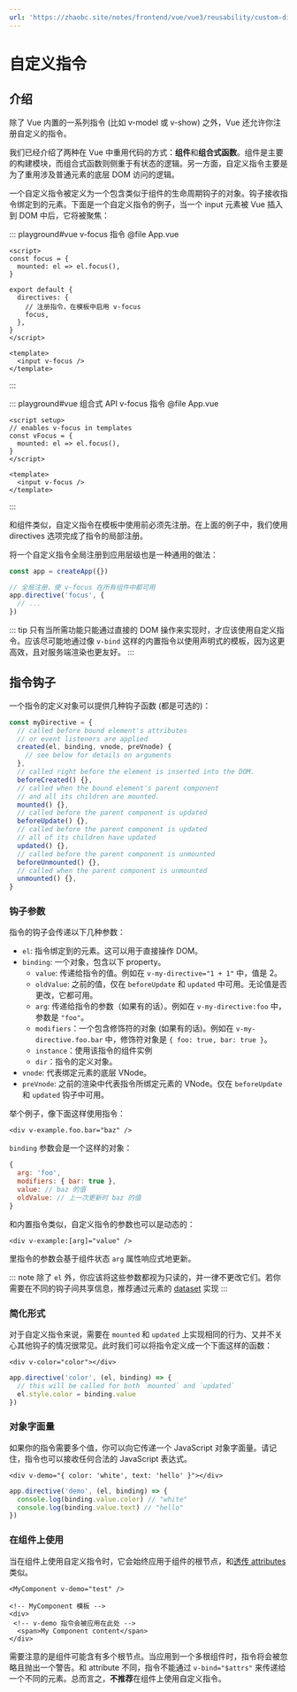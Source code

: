 ```yaml
---
url: 'https://zhaobc.site/notes/frontend/vue/vue3/reusability/custom-directives.md'
---
```

# 自定义指令

## 介绍

除了 Vue 内置的一系列指令 (比如 v-model 或 v-show) 之外，Vue 还允许你注册自定义的指令。

我们已经介绍了两种在 Vue 中重用代码的方式：**组件**和**组合式函数**。组件是主要的构建模块，而组合式函数则侧重于有状态的逻辑。另一方面，自定义指令主要是为了重用涉及普通元素的底层 DOM 访问的逻辑。

一个自定义指令被定义为一个包含类似于组件的生命周期钩子的对象。钩子接收指令绑定到的元素。下面是一个自定义指令的例子，当一个 input 元素被 Vue 插入到 DOM 中后，它将被聚焦：

::: playground#vue v-focus 指令
@file App.vue

```vue
<script>
const focus = {
  mounted: el => el.focus(),
}

export default {
  directives: {
    // 注册指令，在模板中启用 v-focus
    focus,
  },
}
</script>

<template>
  <input v-focus />
</template>
```

:::

::: playground#vue 组合式 API v-focus 指令
@file App.vue

```vue
<script setup>
// enables v-focus in templates
const vFocus = {
  mounted: el => el.focus(),
}
</script>

<template>
  <input v-focus />
</template>
```

:::

和组件类似，自定义指令在模板中使用前必须先注册。在上面的例子中，我们使用 directives 选项完成了指令的局部注册。

将一个自定义指令全局注册到应用层级也是一种通用的做法：

```js
const app = createApp({})

// 全局注册，使 v-focus 在所有组件中都可用
app.directive('focus', {
  // ...
})
```

::: tip
只有当所需功能只能通过直接的 DOM 操作来实现时，才应该使用自定义指令。应该尽可能地通过像 `v-bind` 这样的内置指令以使用声明式的模板，因为这更高效，且对服务端渲染也更友好。
:::

## 指令钩子

一个指令的定义对象可以提供几种钩子函数 (都是可选的)：

```js
const myDirective = {
  // called before bound element's attributes
  // or event listeners are applied
  created(el, binding, vnode, preVnode) {
    // see below for details on arguments
  },
  // called right before the element is inserted into the DOM.
  beforeCreated() {},
  // called when the bound element's parent component
  // and all its children are mounted.
  mounted() {},
  // called before the parent component is updated
  beforeUpdate() {},
  // called before the parent component is updated
  // all of its children have updated
  updated() {},
  // called before the parent component is unmounted
  beforeUnmounted() {},
  // called when the parent component is unmounted
  unmounted() {},
}
```

### 钩子参数

指令的钩子会传递以下几种参数：

* `el`: 指令绑定到的元素。这可以用于直接操作 DOM。
* `binding`: 一个对象，包含以下 property。
  * `value`: 传递给指令的值。例如在 `v-my-directive="1 + 1"` 中，值是 2。
  * `oldValue`: 之前的值，仅在 `beforeUpdate` 和 `updated` 中可用。无论值是否更改，它都可用。
  * `arg`: 传递给指令的参数（如果有的话）。例如在 `v-my-directive:foo` 中，参数是 `"foo"`。
  * `modifiers`：一个包含修饰符的对象 (如果有的话)。例如在 `v-my-directive.foo.bar` 中，修饰符对象是 `{ foo: true, bar: true }`。
  * `instance`：使用该指令的组件实例
  * `dir`：指令的定义对象。
* `vnode`: 代表绑定元素的底层 VNode。
* `preVnode`: 之前的渲染中代表指令所绑定元素的 VNode。仅在 `beforeUpdate` 和 `updated` 钩子中可用。

举个例子，像下面这样使用指令：

```vue
<div v-example.foo.bar="baz" />
```

`binding` 参数会是一个这样的对象：

```js
{
  arg: 'foo',
  modifiers: { bar: true },
  value: // baz 的值
  oldValue: // 上一次更新时 baz 的值
}
```

和内置指令类似，自定义指令的参数也可以是动态的：

```vue
<div v-example:[arg]="value" />
```

里指令的参数会基于组件状态 `arg` 属性响应式地更新。

::: note
除了 `el` 外，你应该将这些参数都视为只读的，并一律不更改它们。若你需要在不同的钩子间共享信息，推荐通过元素的 [dataset](https://developer.mozilla.org/en-US/docs/Web/API/HTMLElement/dataset) 实现
:::

### 简化形式

对于自定义指令来说，需要在 `mounted` 和 `updated` 上实现相同的行为、又并不关心其他钩子的情况很常见。此时我们可以将指令定义成一个下面这样的函数：

```vue
<div v-color="color"></div>
```

```js
app.directive('color', (el, binding) => {
  // this will be called for both `mounted` and `updated`
  el.style.color = binding.value
})
```

### 对象字面量

如果你的指令需要多个值，你可以向它传递一个 JavaScript 对象字面量。请记住，指令也可以接收任何合法的 JavaScript 表达式。

```vue
<div v-demo="{ color: 'white', text: 'hello' }"></div>
```

```js
app.directive('demo', (el, binding) => {
  console.log(binding.value.color) // "white"
  console.log(binding.value.text) // "hello"
})
```

### 在组件上使用

当在组件上使用自定义指令时，它会始终应用于组件的根节点，和[透传 attributes](https://staging-cn.vuejs.org/guide/components/attrs.html) 类似。

```vue
<MyComponent v-demo="test" />
```

```vue
<!-- MyComponent 模板 -->
<div>
 <!-- v-demo 指令会被应用在此处 -->
  <span>My Component content</span>
</div>
```

需要注意的是组件可能含有多个根节点。当应用到一个多根组件时，指令将会被忽略且抛出一个警告。和 attribute 不同，指令不能通过 `v-bind="$attrs"` 来传递给一个不同的元素。总而言之，**不推荐**在组件上使用自定义指令。
